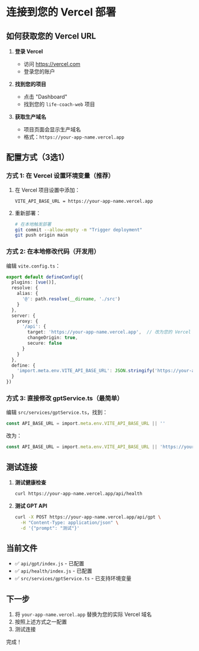 # 连接到您的 Vercel 部署

## 如何获取您的 Vercel URL

1. **登录 Vercel**
   - 访问 https://vercel.com
   - 登录您的账户

2. **找到您的项目**
   - 点击 "Dashboard"
   - 找到您的 `life-coach-web` 项目

3. **获取生产域名**
   - 项目页面会显示生产域名
   - 格式：`https://your-app-name.vercel.app`

## 配置方式（3选1）

### 方式 1: 在 Vercel 设置环境变量（推荐）

1. 在 Vercel 项目设置中添加：
   ```
   VITE_API_BASE_URL = https://your-app-name.vercel.app
   ```

2. 重新部署：
   ```bash
   # 在本地触发部署
   git commit --allow-empty -m "Trigger deployment"
   git push origin main
   ```

### 方式 2: 在本地修改代码（开发用）

编辑 `vite.config.ts`：

```typescript
export default defineConfig({
  plugins: [vue()],
  resolve: {
    alias: {
      '@': path.resolve(__dirname, './src')
    }
  },
  server: {
    proxy: {
      '/api': {
        target: 'https://your-app-name.vercel.app',  // 改为您的 Vercel URL
        changeOrigin: true,
        secure: false
      }
    }
  },
  define: {
    'import.meta.env.VITE_API_BASE_URL': JSON.stringify('https://your-app-name.vercel.app')
  }
})
```

### 方式 3: 直接修改 gptService.ts（最简单）

编辑 `src/services/gptService.ts`，找到：

```typescript
const API_BASE_URL = import.meta.env.VITE_API_BASE_URL || ''
```

改为：

```typescript
const API_BASE_URL = import.meta.env.VITE_API_BASE_URL || 'https://your-app-name.vercel.app'
```

## 测试连接

1. **测试健康检查**
   ```bash
   curl https://your-app-name.vercel.app/api/health
   ```

2. **测试 GPT API**
   ```bash
   curl -X POST https://your-app-name.vercel.app/api/gpt \
     -H "Content-Type: application/json" \
     -d '{"prompt": "测试"}'
   ```

## 当前文件

- ✅ `api/gpt/index.js` - 已配置
- ✅ `api/health/index.js` - 已配置
- ✅ `src/services/gptService.ts` - 已支持环境变量

## 下一步

1. 将 `your-app-name.vercel.app` 替换为您的实际 Vercel 域名
2. 按照上述方式之一配置
3. 测试连接

完成！

